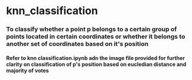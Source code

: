 # knn_classification
### To classify whether a point p belongs to a certain group of points located in certain coordinates or whether it belongs to another set of coordinates based on it's position

#### Refer to knn classification.ipynb adn the image file provided for further clarity on classification of p's position based on eucledian distance and majority of votes
